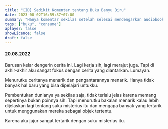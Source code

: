 ```yaml
---
title: "[ID] Sedikit Komentar tentang Buku Banyu Biru"
date: 2023-08-02T16:59:37+07:00
summary: "Hanya komentar sekilas setelah selesai mendengarkan audiobook Banyu Biru yang ditulis oleh Ayu Dewi" 
tags: ["buku", "consume"]
aplayer: false
showLicence: false
draft: false
---
```



#### 20.08.2022
Barusan kelar dengerin cerita ini. Lagi kerja sih, lagi merajut juga. Tapi di akhir-akhir aku sangat fokus dengan cerita yang diantarkan. Lumayan. 

Menurutku ceritanya menarik dan pengantarannya menarik. Hanya tidak banyak hal baru yang bisa dipelajari untukku. 

Pembentukan dunianya ya sekilas saja, tidak terlalu jelas karena memang sepertinya bukan poinnya sih. Tapi menurutku bakalan menarik kalau lebih dijelaskan lagi tentang suku misterius itu dan mengapa banyak yang tertarik untuk menggunakan mereka sebagai objek tertentu.

Karena aku jujur sangat tertarik dengan suku misterius itu.